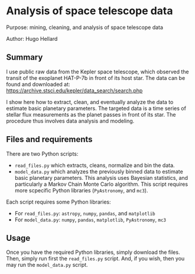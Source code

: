 # Analysis of space telescope data

Purpose: mining, cleaning, and analysis of space telescope data

Author: Hugo Hellard

## Summary
I use public raw data from the Kepler space telescope, which observed the transit of the exoplanet HAT-P-7b in front of its host star.
The data can be found and downloaded at: https://archive.stsci.edu/kepler/data_search/search.php

I show here how to extract, clean, and eventually analyze the data to estimate basic planetary parameters. The targeted data is a time series of stellar flux 
measurements as the planet passes in front of its star. The procedure thus involves data analysis and modeling.

## Files and requirements
There are two Python scripts:
- `read_files.py` which extracts, cleans, normalize and bin the data.
- `model_data.py` which analyzes the previously binned data to estimate basic planetary parameters. This analysis uses Bayesian statistics, and particularly 
a Markov Chain Monte Carlo algorithm. This script requires more scpecific Python libraries (`PyAstronomy`, and `mc3`).

Each script requires some Python libraries:
- For `read_files.py`: `astropy`, `numpy`, `pandas`, and `matplotlib`
- For `model_data.py`: `numpy`, `pandas`, `matplotlib`, `PyAstronomy`, `mc3`

## Usage
Once you have the required Python libraries, simply download the files. Then, simply run first the `read_files.py` script. And, if you wish, then you may run 
the `model_data.py` script.
